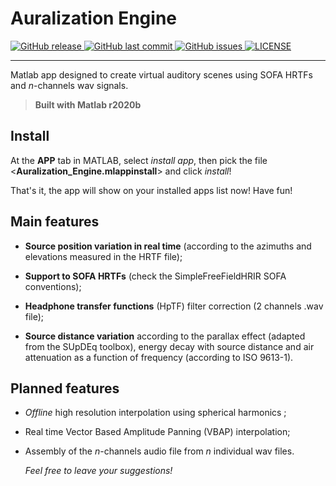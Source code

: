 # Auralization Engine

<p align="left">
  <a href="https://github.com/davircarvalho/Auralization_Engine/releases/" target="_blank">
    <img alt="GitHub release" src="https://img.shields.io/github/v/release/davircarvalho/Auralization_Engine?include_prereleases&style=flat-square">
  </a>

  <a href="https://github.com/davircarvalho/Auralization_Engine/commits/master" target="_blank">
    <img src="https://img.shields.io/github/last-commit/davircarvalho/Auralization_Engine?style=flat-square" alt="GitHub last commit">
  </a>

  <a href="https://github.com/davircarvalho/Auralization_Engine/issues" target="_blank">
    <img src="https://img.shields.io/github/issues/davircarvalho/Auralization_Engine?style=flat-square&color=red" alt="GitHub issues">
  </a>

  <a href="https://github.com/davircarvalho/Auralization_Engine/blob/master/LICENSE" target="_blank">
    <img alt="LICENSE" src="https://img.shields.io/github/license/davircarvalho/Auralization_Engine?style=flat-square&color=yellow">
  <a/>

</p>
<hr>


Matlab app designed to create virtual auditory scenes using SOFA HRTFs and *n*-channels wav signals.

>**Built with Matlab r2020b**

## Install
At the **APP** tab in MATLAB, select *install app*, then pick the file <**Auralization_Engine.mlappinstall**> and click *install*!

That's it, the app will show on your installed apps list now! Have fun!


## Main features

- **Source position variation in real time** (according to the azimuths and elevations measured in the HRTF file);

- **Support to SOFA HRTFs** (check the SimpleFreeFieldHRIR SOFA conventions);

- **Headphone transfer functions** (HpTF) filter correction (2 channels .wav file);

- **Source distance variation** according to the parallax effect (adapted from the SUpDEq toolbox), energy decay with source distance and air attenuation as a function of frequency (according to ISO 9613-1).

## Planned features

- *Offline* high resolution interpolation using spherical harmonics ;

- Real time Vector Based Amplitude Panning (VBAP) interpolation;

- Assembly of the *n*-channels audio file from *n* individual wav files.

  *Feel free to leave your suggestions!* 
